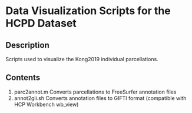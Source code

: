 # Data Visualization Scripts for the HCPD Dataset

## Description
Scripts used to visualize the Kong2019 individual parcellations.

## Contents
1. parc2annot.m Converts parcellations to FreeSurfer annotation files
2. annot2gii.sh Converts annotation files to GIFTI format (compatible with HCP Workbench wb_view)
